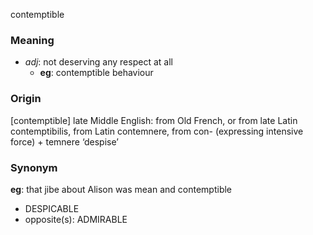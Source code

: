 contemptible
### Meaning
+ _adj_: not deserving any respect at all
	+ __eg__: contemptible behaviour

### Origin

[contemptible] late Middle English: from Old French, or from late Latin contemptibilis, from Latin contemnere, from con- (expressing intensive force) + temnere ‘despise’

### Synonym

__eg__: that jibe about Alison was mean and contemptible

+ DESPICABLE
+ opposite(s): ADMIRABLE


